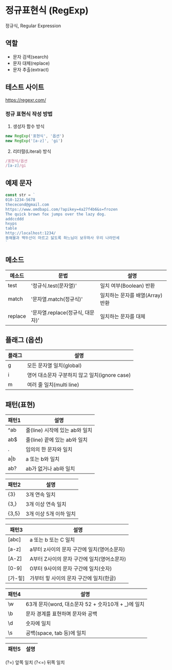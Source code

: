 # 정규표현식 (RegExp)
정규식, Regular Expression

## 역할
- 문자 검색(search)
- 문자 대체(replace)
- 문자 추출(extract)

## 테스트 사이트
https://regexr.com/

### 정규 표현식 작성 방법
1. 생성자 함수 방식 
```js
new RegExp('표현식', '옵션')
new RegExp('[a-z]', 'gi')
```

2. 리터럴(Literal) 방식
```js
/표현식/옵션
/[a-z]/gi
```

## 예제 문자
```js
const str = `
010-1234-5678
thececond@gmail.com
https://www.omdbapi.com/?apikey=4a27f4b6&s=frozen
The quick brown fox jumps over the lazy dog.
addccddd
hxyps
table
http://localhost:1234/
동해물과 백두산이 마르고 닳도록 하느님이 보우하사 우리 나라만세 
`
```

## 메소드
메소드 | 문법 | 설명
--|--|--
test | '정규식.test(문자열)' | 일치 여부(Boolean) 반환
match | '문자열.match(정규식)' | 일치하는 문자를 배열(Array) 반환
replace | '문자열.replace(정규식, 대문자)' | 일치하는 문자를 대체

## 플래그 (옵션)
플래그 | 설명
--|--
g | 모든 문자열 일치(global)
i | 영어 대소문자 구분하지 않고 일치(ignore case)
m | 여러 줄 일치(multi line)

## 패턴(표현)

패턴1 | 설명
--|--
^ab | 줄(line) 시작에 있는 ab와 일치
ab$ | 줄(line) 끝에 있는 ab와 일치
. | 임의의 한 문자와 일치
a&verbar;b | a 또는 b와 일치
ab? | ab가 없거나 ab와 일치


패턴2 | 설명
--|--
{3} | 3개 연속 일치
{3,} | 3개 이상 연속 일치
{3,5} | 3개 이상 5개 이하 일치


패턴3 | 설명
--|--
[abc] | a 또는 b 또는 C 일치
[a-z] | a부터 z사이의 문자 구간에 일치(영어소문자)
[A-Z] | A부터 Z사이의 문자 구간에 일치(영어소문자)
[0-9] | 0부터 9사이의 문자 구간에 일치(숫자)
[가-힣] | 가부터 힣 사이의 문자 구간에 일치(한글)


패턴4 | 설명
--|--
\w | 63개 문자(word, 대소문자 52 + 숫자10개 + _)에 일치
\b | 문자 경계를 표현하며 문자와 공백
\d | 숫자에 일치
\s | 공백(space, tab 등)에 일치


패턴5 | 설명
--|--
(?=) 앞쪽 일치
(?<=) 뒤쪽 일치
